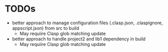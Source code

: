 # TODOs

- better approach to manage configuration files (.clasp.json, .claspignore, appscript.json) from src to build
  - May requiire Clasp glob matching update
- better approach to handle project2 and lib1 dependency in build
  - May requiire Clasp glob matching update
